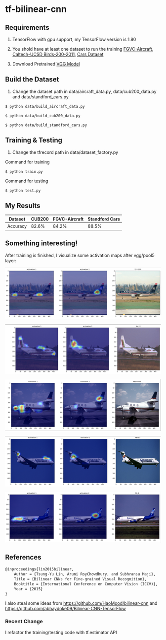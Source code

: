 # tf-bilinear-cnn

## Requirements

1. TensorFlow with gpu support, my TensorFlow version is 1.80

2. You shold have at least one dataset to run the training [FGVC-Aircraft](http://www.robots.ox.ac.uk/~vgg/data/fgvc-aircraft/),  [Caltech-UCSD Birds-200-2011](http://www.vision.caltech.edu/visipedia/CUB-200-2011.html), [Cars Dataset](https://ai.stanford.edu/~jkrause/cars/car_dataset.html)

3. Download Pretrained [VGG Model](http://download.tensorflow.org/models/vgg_16_2016_08_28.tar.gz)

## Build the Dataset

1. Change the dataset path in data/aircraft_data.py, data/cub200_data.py and data/standford_cars.py


```
$ python data/build_aircraft_data.py 
```

```
$ python data/build_cub200_data.py
```

```
$ python data/build_standford_cars.py
```

## Training & Testing

1. Change the tfrecord path in data/dataset_factory.py

Command for training
```
$ python train.py
```

Command for testing
```
$ python test.py
```

## My Results

| Dataset         | CUB200           | FGVC-Aircraft        | Standford Cars       | 
|-----------------|------------------|----------------------|----------------------|
| Accuracy        | 82.6%            | 84.2%                | 88.5%                |


## Something interesting!

After training is finished, I visualize some activation maps after vgg/pool5 layer:

![demo_1](https://raw.githubusercontent.com/RRanddom/tf-bilinear-cnn/master/demo/demo_1.png)

![demo_2](https://raw.githubusercontent.com/RRanddom/tf-bilinear-cnn/master/demo/demo_2.png)

![demo_3](https://raw.githubusercontent.com/RRanddom/tf-bilinear-cnn/master/demo/demo_3.png)

![demo_4](https://raw.githubusercontent.com/RRanddom/tf-bilinear-cnn/master/demo/demo_5.png)

![demo_5](https://raw.githubusercontent.com/RRanddom/tf-bilinear-cnn/master/demo/demo_6.png)

## References

```
@inproceedings{lin2015bilinear,
    Author = {Tsung-Yu Lin, Aruni RoyChowdhury, and Subhransu Maji},
    Title = {Bilinear CNNs for Fine-grained Visual Recognition},
    Booktitle = {International Conference on Computer Vision (ICCV)},
    Year = {2015}
}
```

I also steal some ideas from https://github.com/HaoMood/bilinear-cnn and https://github.com/abhaydoke09/Bilinear-CNN-TensorFlow


### Recent Change

I refactor the training/testing code with tf.estimator API
